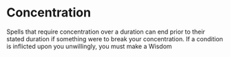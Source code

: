 # Concentration

Spells that require concentration over a duration can end prior to their stated duration if something were to break your concentration. If a condition is inflicted upon you unwillingly, you must make a Wisdom  